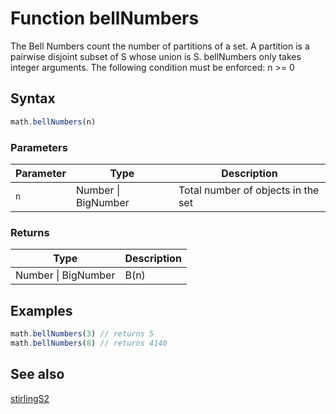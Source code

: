 <!-- Note: This file is automatically generated from source code comments. Changes made in this file will be overridden. -->
# Function bellNumbers
The Bell Numbers count the number of partitions of a set. A partition is a pairwise disjoint subset of S whose union is S.
bellNumbers only takes integer arguments.
The following condition must be enforced: n >= 0
## Syntax
```js
math.bellNumbers(n)
```
### Parameters
Parameter | Type | Description
--------- | ---- | -----------
`n` | Number &#124; BigNumber | Total number of objects in the set
### Returns
Type | Description
---- | -----------
Number &#124; BigNumber | B(n)
## Examples
```js
math.bellNumbers(3) // returns 5
math.bellNumbers(8) // returns 4140
```
## See also
[stirlingS2](stirlingS2.md)

